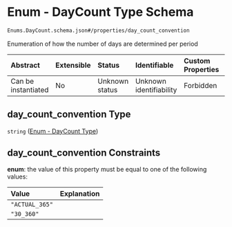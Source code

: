 # Enum - DayCount Type Schema

```txt
Enums.DayCount.schema.json#/properties/day_count_convention
```

Enumeration of how the number of days are determined per period

| Abstract            | Extensible | Status         | Identifiable            | Custom Properties | Additional Properties | Access Restrictions | Defined In                                                                            |
| :------------------ | :--------- | :------------- | :---------------------- | :---------------- | :-------------------- | :------------------ | :------------------------------------------------------------------------------------ |
| Can be instantiated | No         | Unknown status | Unknown identifiability | Forbidden         | Allowed               | none                | [Convertible.schema.json*](../objects/Convertible.schema.json "open original schema") |

## day_count_convention Type

`string` ([Enum - DayCount Type](convertible-1-properties-enum---daycount-type.md))

## day_count_convention Constraints

**enum**: the value of this property must be equal to one of the following values:

| Value          | Explanation |
| :------------- | :---------- |
| `"ACTUAL_365"` |             |
| `"30_360"`     |             |
